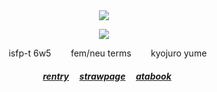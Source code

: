 <div align="center">
<img src="https://komarev.com/ghpvc/?username=kyostro&label=>ᴗ<&color=000000" /> 
<div align="center">

<p align="center">
<p align="center"> 

<img src="https://i.imgur.com/wPUjqWF.png" />
<p align="center"> 
 ‎ ‎ ‎ ‎isfp-t 6w5 ‎ ‎ ‎ ‎ ‎ ‎ ‎  fem/neu terms ‎ ‎ ‎ ‎ ‎ ‎ ‎  kyojuro yume

  ##### ‎‎ ‎‎ ‎ ‎[rentry](https://rentry.co/kyojuro-rengoku) ‎ ‎‎  ‎‎ ‎‎ [strawpage](https://kyodraw.straw.page/) ‎ ‎‎  ‎‎ ‎‎ [atabook](https://kyostro.atabook.org/)
